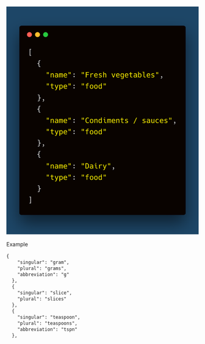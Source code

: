 ####

![](https://github.com/GroceriStar/creative/blob/master/fetch-examples/departments-structure.png)


Example
```
{
    "singular": "gram",
    "plural": "grams",
    "abbreviation": "g"
  },
  {
    "singular": "slice",
    "plural": "slices"
  },
  {
    "singular": "teaspoon",
    "plural": "teaspoons",
    "abbreviation": "tspn"
  },
```
